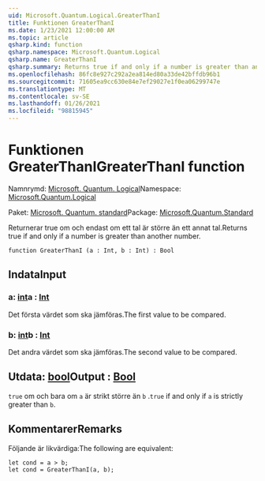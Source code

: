 ```yaml
---
uid: Microsoft.Quantum.Logical.GreaterThanI
title: Funktionen GreaterThanI
ms.date: 1/23/2021 12:00:00 AM
ms.topic: article
qsharp.kind: function
qsharp.namespace: Microsoft.Quantum.Logical
qsharp.name: GreaterThanI
qsharp.summary: Returns true if and only if a number is greater than another number.
ms.openlocfilehash: 86fc8e927c292a2ea814ed80a33de42bffdb96b1
ms.sourcegitcommit: 71605ea9cc630e84e7ef29027e1f0ea06299747e
ms.translationtype: MT
ms.contentlocale: sv-SE
ms.lasthandoff: 01/26/2021
ms.locfileid: "98815945"
---
```

# <a name="greaterthani-function"></a><span data-ttu-id="ad674-102">Funktionen GreaterThanI</span><span class="sxs-lookup"><span data-stu-id="ad674-102">GreaterThanI function</span></span>

<span data-ttu-id="ad674-103">Namnrymd: [Microsoft. Quantum. Logical](xref:Microsoft.Quantum.Logical)</span><span class="sxs-lookup"><span data-stu-id="ad674-103">Namespace: [Microsoft.Quantum.Logical](xref:Microsoft.Quantum.Logical)</span></span>

<span data-ttu-id="ad674-104">Paket: [Microsoft. Quantum. standard](https://nuget.org/packages/Microsoft.Quantum.Standard)</span><span class="sxs-lookup"><span data-stu-id="ad674-104">Package: [Microsoft.Quantum.Standard](https://nuget.org/packages/Microsoft.Quantum.Standard)</span></span>


<span data-ttu-id="ad674-105">Returnerar true om och endast om ett tal är större än ett annat tal.</span><span class="sxs-lookup"><span data-stu-id="ad674-105">Returns true if and only if a number is greater than another number.</span></span>

```qsharp
function GreaterThanI (a : Int, b : Int) : Bool
```


## <a name="input"></a><span data-ttu-id="ad674-106">Indata</span><span class="sxs-lookup"><span data-stu-id="ad674-106">Input</span></span>

### <a name="a--int"></a><span data-ttu-id="ad674-107">a: [int](xref:microsoft.quantum.lang-ref.int)</span><span class="sxs-lookup"><span data-stu-id="ad674-107">a : [Int](xref:microsoft.quantum.lang-ref.int)</span></span>

<span data-ttu-id="ad674-108">Det första värdet som ska jämföras.</span><span class="sxs-lookup"><span data-stu-id="ad674-108">The first value to be compared.</span></span>


### <a name="b--int"></a><span data-ttu-id="ad674-109">b: [int](xref:microsoft.quantum.lang-ref.int)</span><span class="sxs-lookup"><span data-stu-id="ad674-109">b : [Int](xref:microsoft.quantum.lang-ref.int)</span></span>

<span data-ttu-id="ad674-110">Det andra värdet som ska jämföras.</span><span class="sxs-lookup"><span data-stu-id="ad674-110">The second value to be compared.</span></span>



## <a name="output--bool"></a><span data-ttu-id="ad674-111">Utdata: [bool](xref:microsoft.quantum.lang-ref.bool)</span><span class="sxs-lookup"><span data-stu-id="ad674-111">Output : [Bool](xref:microsoft.quantum.lang-ref.bool)</span></span>

<span data-ttu-id="ad674-112">`true` om och bara om `a` är strikt större än `b` .</span><span class="sxs-lookup"><span data-stu-id="ad674-112">`true` if and only if `a` is strictly greater than `b`.</span></span>

## <a name="remarks"></a><span data-ttu-id="ad674-113">Kommentarer</span><span class="sxs-lookup"><span data-stu-id="ad674-113">Remarks</span></span>

<span data-ttu-id="ad674-114">Följande är likvärdiga:</span><span class="sxs-lookup"><span data-stu-id="ad674-114">The following are equivalent:</span></span>

```qsharp
let cond = a > b;
let cond = GreaterThanI(a, b);
```